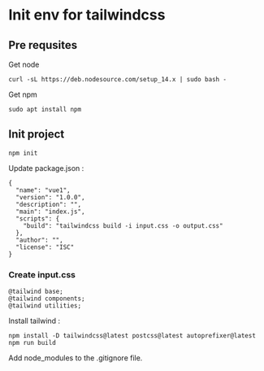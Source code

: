 
# Init env for tailwindcss

## Pre requsites

Get node

```
curl -sL https://deb.nodesource.com/setup_14.x | sudo bash -
```

Get npm

```
sudo apt install npm
```

## Init project 

```
npm init
```

Update package.json : 


```
{
  "name": "vue1",
  "version": "1.0.0",
  "description": "",
  "main": "index.js",
  "scripts": {
    "build": "tailwindcss build -i input.css -o output.css"
  },
  "author": "",
  "license": "ISC"
}

```

### Create input.css

```
@tailwind base;
@tailwind components;
@tailwind utilities;
```

Install tailwind :

```
npm install -D tailwindcss@latest postcss@latest autoprefixer@latest
npm run build
```

Add node_modules to the .gitignore file.